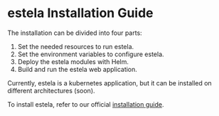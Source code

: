 # estela Installation Guide

The installation can be divided into four parts:

1. Set the needed resources to run estela.
2. Set the environment variables to configure estela.
3. Deploy the estela modules with Helm.
4. Build and run the estela web application.

Currently, estela is a kubernetes application, but it can be installed on different 
architectures (soon).

To install estela, refer to our official 
[installation guide](https://estela.bitmaker.la/estela/installation/main-guide.html).
